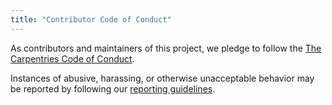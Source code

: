 ```yaml
---
title: "Contributor Code of Conduct"
---
```


<!-- word count: 60 -->

As contributors and maintainers of this project,
we pledge to follow the [The Carpentries Code of Conduct][coc].

Instances of abusive, harassing, or otherwise unacceptable behavior
may be reported by following our [reporting guidelines][coc-reporting].


[coc-reporting]: https://docs.carpentries.org/topic_folders/policies/incident-reporting.html
[coc]: https://docs.carpentries.org/topic_folders/policies/code-of-conduct.html
